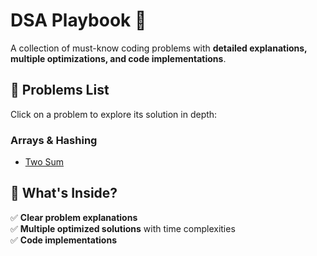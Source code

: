 # DSA Playbook 🚀  

A collection of must-know coding problems with **detailed explanations, multiple optimizations, and code implementations**.  

## 📌 Problems List  
Click on a problem to explore its solution in depth:  

### **Arrays & Hashing**  
- [Two Sum](./problems/two-sum/README.md)  

## 🚀 What's Inside?  
✅ **Clear problem explanations**  
✅ **Multiple optimized solutions** with time complexities  
✅ **Code implementations**  
